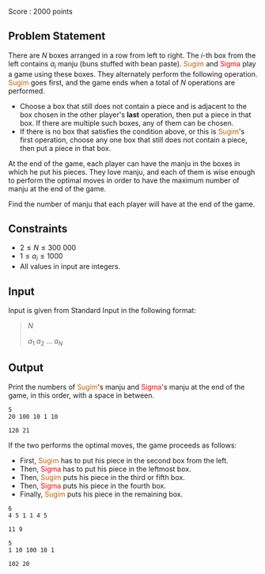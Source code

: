 Score : $2000$ points

## Problem Statement

There are $N$ boxes arranged in a row from left to right. The $i$-th box from the left contains $a_i$ manju (buns stuffed with bean paste).
<span style="color:#C06000">Sugim</span> and <span style="color:red">Sigma</span> play a game using these boxes.
They alternately perform the following operation. <span style="color:#C06000">Sugim</span> goes first, and the game ends when a total of $N$ operations are performed.

- Choose a box that still does not contain a piece and is adjacent to the box chosen in the other player's **last** operation, then put a piece in that box. If there are multiple such boxes, any of them can be chosen.
- If there is no box that satisfies the condition above, or this is <span style="color:#C06000">Sugim</span>'s first operation, choose any one box that still does not contain a piece, then put a piece in that box.

At the end of the game, each player can have the manju in the boxes in which he put his pieces.
They love manju, and each of them is wise enough to perform the optimal moves in order to have the maximum number of manju at the end of the game.

Find the number of manju that each player will have at the end of the game.

## Constraints

- $2 \leq N \leq 300$ $000$
- $1 \leq a_i \leq 1000$
- All values in input are integers.

## Input

Input is given from Standard Input in the following format:

> $N$
> 
> $a_1$ $a_2$ $...$ $a_N$

## Output

Print the numbers of <span style="color:#C06000">Sugim</span>'s manju and <span style="color:red">Sigma</span>'s manju at the end of the game, in this order, with a space in between.

```input1
5
20 100 10 1 10
```

```output1
120 21
```

If the two performs the optimal moves, the game proceeds as follows:

- First, <span style="color:#C06000">Sugim</span> has to put his piece in the second box from the left.
- Then, <span style="color:red">Sigma</span> has to put his piece in the leftmost box.
- Then, <span style="color:#C06000">Sugim</span> puts his piece in the third or fifth box.
- Then, <span style="color:red">Sigma</span> puts his piece in the fourth box.
- Finally, <span style="color:#C06000">Sugim</span> puts his piece in the remaining box.

```input2
6
4 5 1 1 4 5
```

```output2
11 9
```

```input3
5
1 10 100 10 1
```

```output3
102 20
```
